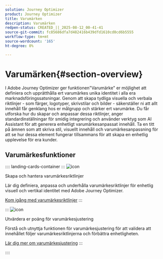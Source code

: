 ```yaml
---
solution: Journey Optimizer
product: Journey Optimizer
title: Varumärken
description: Varumärken
redpen-status: CREATED_||_2025-08-12_00-41-41
source-git-commit: fc85686dfa7d482416b439dfd1610cd0cd6b5555
workflow-type: tm+mt
source-wordcount: '165'
ht-degree: 0%

---
```



# Varumärken{#section-overview}

I Adobe Journey Optimizer ger funktionen&quot;Varumärke&quot; er möjlighet att definiera och upprätthålla ert varumärkes unika identitet i alla era marknadsföringssatsningar. Genom att skapa tydliga visuella och verbala riktlinjer - som färger, logotyper, skrivstilar och bilder - säkerställer ni att allt innehåll får genklang hos er målgrupp och stärker ert varumärke. Du får utforska hur du skapar och anpassar dessa riktlinjer, anger standardinställningar för smidig integrering och använder verktyg som AI Assistant för att generera enhetligt varumärkesanpassat innehåll. Ta en titt på ämnen som att skriva stil, visuellt innehåll och varumärkesanpassning för att se hur dessa element fungerar tillsammans för att skapa en enhetlig upplevelse för era kunder.

## Varumärkesfunktioner

:::: landing-cards-container
:::
![icon](https://cdn.experienceleague.adobe.com/icons/circle-play.svg?lang=sv-SE)

Skapa och hantera varumärkesriktlinjer

Lär dig definiera, anpassa och underhålla varumärkesriktlinjer för enhetlig visuell och vertikal identitet med Adobe Journey Optimizer.

[Kom igång med varumärkesriktlinjer](../using/content-management/brands.md)
:::

:::
![icon](https://cdn.experienceleague.adobe.com/icons/list-check.svg?lang=sv-SE)

Utvärdera er poäng för varumärkesjustering

Förstå och utnyttja funktionen för varumärkesjustering för att validera att innehållet följer varumärkesriktlinjerna och förbättra enhetligheten.

[Lär dig mer om varumärkesjustering](../using/content-management/brands-score.md)
:::

::::
